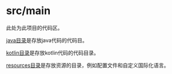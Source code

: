 # src/main

此处为此项目的代码区。

[java目录](./java)是存放java代码的代码目。

[kotlin目录](./kotlin)是存放kotlin代码的代码目录。

[resources目录](./resources)是存放资源的目录，例如配置文件和自定义国际化语言。

